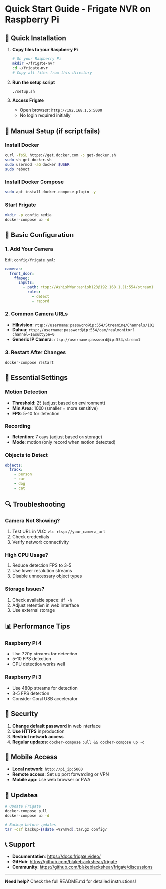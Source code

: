 # Quick Start Guide - Frigate NVR on Raspberry Pi

## 🚀 Quick Installation

1. **Copy files to your Raspberry Pi**
   ```bash
   # On your Raspberry Pi
   mkdir ~/frigate-nvr
   cd ~/frigate-nvr
   # Copy all files from this directory
   ```

2. **Run the setup script**
   ```bash
   ./setup.sh
   ```

3. **Access Frigate**
   - Open browser: `http://192.168.1.5:5000`
   - No login required initially

## 📝 Manual Setup (if script fails)

### Install Docker
```bash
curl -fsSL https://get.docker.com -o get-docker.sh
sudo sh get-docker.sh
sudo usermod -aG docker $USER
sudo reboot
```

### Install Docker Compose
```bash
sudo apt install docker-compose-plugin -y
```

### Start Frigate
```bash
mkdir -p config media
docker-compose up -d
```

## 🔧 Basic Configuration

### 1. Add Your Camera
Edit `config/frigate.yml`:
```yaml
cameras:
  front_door:
    ffmpeg:
      inputs:
        - path: rtsp://AshishWar:ashish123@192.168.1.11:554/stream1
          roles:
            - detect
            - record
```

### 2. Common Camera URLs
- **Hikvision**: `rtsp://username:password@ip:554/Streaming/Channels/101`
- **Dahua**: `rtsp://username:password@ip:554/cam/realmonitor?channel=1&subtype=0`
- **Generic IP Camera**: `rtsp://username:password@ip:554/stream1`

### 3. Restart After Changes
```bash
docker-compose restart
```

## 🎯 Essential Settings

### Motion Detection
- **Threshold**: 25 (adjust based on environment)
- **Min Area**: 1000 (smaller = more sensitive)
- **FPS**: 5-10 for detection

### Recording
- **Retention**: 7 days (adjust based on storage)
- **Mode**: motion (only record when motion detected)

### Objects to Detect
```yaml
objects:
  track:
    - person
    - car
    - dog
    - cat
```

## 🔍 Troubleshooting

### Camera Not Showing?
1. Test URL in VLC: `vlc rtsp://your_camera_url`
2. Check credentials
3. Verify network connectivity

### High CPU Usage?
1. Reduce detection FPS to 3-5
2. Use lower resolution streams
3. Disable unnecessary object types

### Storage Issues?
1. Check available space: `df -h`
2. Adjust retention in web interface
3. Use external storage

## 📊 Performance Tips

### Raspberry Pi 4
- Use 720p streams for detection
- 5-10 FPS detection
- CPU detection works well

### Raspberry Pi 3
- Use 480p streams for detection
- 3-5 FPS detection
- Consider Coral USB accelerator

## 🔐 Security

1. **Change default password** in web interface
2. **Use HTTPS** in production
3. **Restrict network access**
4. **Regular updates**: `docker-compose pull && docker-compose up -d`

## 📱 Mobile Access

- **Local network**: `http://pi_ip:5000`
- **Remote access**: Set up port forwarding or VPN
- **Mobile app**: Use web browser or PWA

## 🔄 Updates

```bash
# Update Frigate
docker-compose pull
docker-compose up -d

# Backup before updates
tar -czf backup-$(date +%Y%m%d).tar.gz config/
```

## 📞 Support

- **Documentation**: https://docs.frigate.video/
- **GitHub**: https://github.com/blakeblackshear/frigate
- **Community**: https://github.com/blakeblackshear/frigate/discussions

---

**Need help?** Check the full README.md for detailed instructions! 